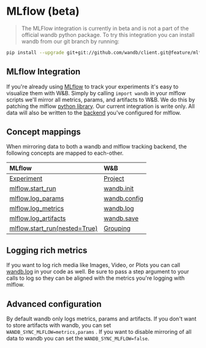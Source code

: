 # MLflow \(beta\)

> The MLFlow integration is currently in beta and is not a part of the official wandb python package. To try this integration you can install wandb from our git branch by running:

```bash
pip install --upgrade git+git://github.com/wandb/client.git@feature/mlflow#egg=wandb
```

## MLflow Integration

If you're already using [MLflow](https://www.mlflow.org/docs/latest/tracking.html) to track your experiments it's easy to visualize them with W&B. Simply by calling `import wandb` in your mlflow scripts we'll mirror all metrics, params, and artifacts to W&B. We do this by patching the mlflow [python library](https://github.com/mlflow/mlflow). Our current integration is write only. All data will also be written to the [backend](https://www.mlflow.org/docs/latest/tracking.html#where-runs-are-recorded) you've configured for mlflow.

## Concept mappings

When mirroring data to both a wandb and mlflow tracking backend, the following concepts are mapped to each-other.

| MLflow | W&B |
| :--- | :--- |
| [Experiment](https://www.mlflow.org/docs/latest/tracking.html#organizing-runs-in-experiments) | [Project](../../app/pages/project-page.md) |
| [mlflow.start\_run](https://www.mlflow.org/docs/latest/python_api/mlflow.html#mlflow.start_run) | [wandb.init](../init.md) |
| [mlflow.log\_params](https://www.mlflow.org/docs/latest/python_api/mlflow.html#mlflow.log_param) | [wandb.config](../config.md) |
| [mlflow.log\_metrics](https://www.mlflow.org/docs/latest/python_api/mlflow.html#mlflow.log_metric) | [wandb.log](../log.md) |
| [mlflow.log\_artifacts](https://www.mlflow.org/docs/latest/python_api/mlflow.html#mlflow.log_artifact) | [wandb.save](../save.md) |
| [mlflow.start\_run\(nested=True\)](https://mlflow.org/docs/latest/python_api/mlflow.html#mlflow.start_run) | [Grouping](../advanced/grouping.md) |

## Logging rich metrics

If you want to log rich media like Images, Video, or Plots you can call [wandb.log](../log.md) in your code as well. Be sure to pass a step argument to your calls to log so they can be aligned with the metrics you're logging with mlflow.

## Advanced configuration

By default wandb only logs metrics, params and artifacts. If you don't want to store artifacts with wandb, you can set `WANDB_SYNC_MLFLOW=metrics,params` . If you want to disable mirroring of all data to wandb you can set the `WANDB_SYNC_MLFLOW=false`.

